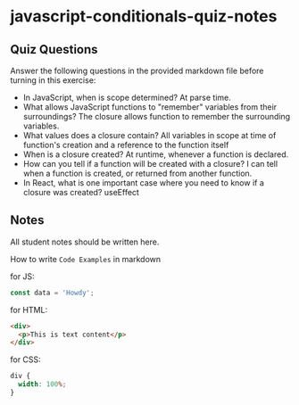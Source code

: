 # javascript-conditionals-quiz-notes

## Quiz Questions

Answer the following questions in the provided markdown file before turning in this exercise:

- In JavaScript, when is scope determined?
  At parse time.
- What allows JavaScript functions to "remember" variables from their surroundings?
  The closure allows function to remember the surrounding variables.
- What values does a closure contain?
  All variables in scope at time of function's creation and a reference to the function itself
- When is a closure created?
  At runtime, whenever a function is declared.
- How can you tell if a function will be created with a closure?
  I can tell when a function is created, or returned from another function.
- In React, what is one important case where you need to know if a closure was created?
  useEffect

## Notes

All student notes should be written here.

How to write `Code Examples` in markdown

for JS:

```javascript
const data = 'Howdy';
```

for HTML:

```html
<div>
  <p>This is text content</p>
</div>
```

for CSS:

```css
div {
  width: 100%;
}
```

